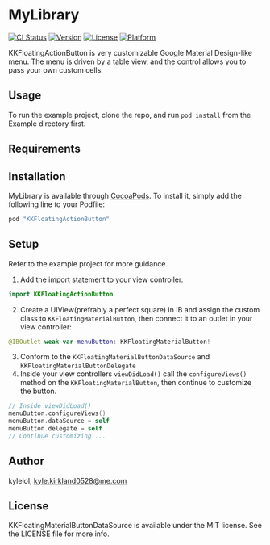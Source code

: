 # MyLibrary

[![CI Status](http://img.shields.io/travis/kylelol/KKFloatingActionButton.svg?style=flat)](https://travis-ci.org/kylelol/KKFloatingActionButton)
[![Version](https://img.shields.io/cocoapods/v/KKFloatingActionButton.svg?style=flat)](http://cocoapods.org/pods/MyLibrary)
[![License](https://img.shields.io/cocoapods/l/KKFloatingActionButton.svg?style=flat)](http://cocoapods.org/pods/KKFloatingActionButton)
[![Platform](https://img.shields.io/cocoapods/p/KKFloatingActionButton.svg?style=flat)](http://cocoapods.org/pods/KKFloatingActionButton)

KKFloatingActionButton is very customizable Google Material Design-like menu. The menu is driven by a table view, and the control allows you to pass your own custom cells. 

## Usage

To run the example project, clone the repo, and run `pod install` from the Example directory first.

## Requirements

## Installation

MyLibrary is available through [CocoaPods](http://cocoapods.org). To install
it, simply add the following line to your Podfile:

```ruby
pod "KKFloatingActionButton"
```

## Setup 

Refer to the example project for more guidance. 

1. Add the import statement to your view controller. 
````swift
import KKFloatingActionButton
````

2. Create a UIView(prefrably a perfect square) in IB and assign the custom class to `KKFloatingMaterialButton`, then connect it to an outlet in your view controller: 
````swift
@IBOutlet weak var menuButton: KKFloatingMaterialButton!
````

3.  Conform to the `KKFloatingMaterialButtonDataSource` and `KKFloatingMaterialButtonDelegate`
4. Inside your view controllers `viewDidLoad()` call the `configureViews()` method on the `KKFloatingMaterialButton`, then continue to customize the button. 
````Swift
// Inside viewDidLoad()
menuButton.configureViews()
menuButton.dataSource = self
menuButton.delegate = self
// Continue customizing....
````

## Author

kylelol, kyle.kirkland0528@me.com

## License

KKFloatingMaterialButtonDataSource is available under the MIT license. See the LICENSE file for more info.
